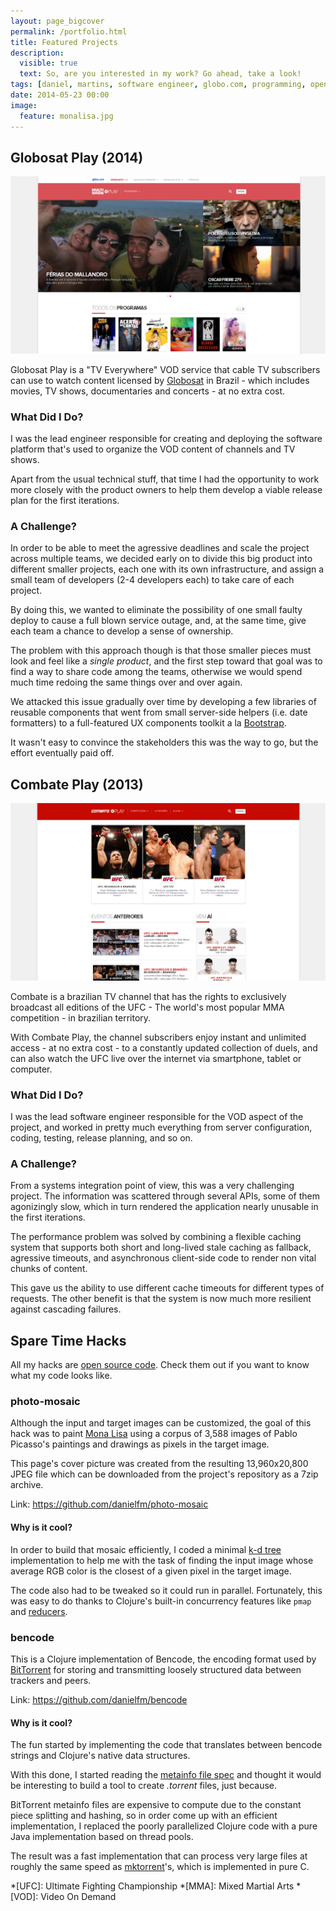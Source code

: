 ```yaml
---
layout: page_bigcover
permalink: /portfolio.html
title: Featured Projects
description:
  visible: true
  text: So, are you interested in my work? Go ahead, take a look!
tags: [daniel, martins, software engineer, globo.com, programming, open source, portfolio, projects]
date: 2014-05-23 00:00
image:
  feature: monalisa.jpg
---
```


## Globosat Play (2014)

<div class="device-mockup" data-device="imac" data-orientation="portrait" data-color="black">
  <div class="device">
    <div class="screen">
      <a href="http://play.com.br" target="_blank" title="Go to Globosat Play">
        <img src="/images/portfolio/globosat-play.png"/>
      </a>
    </div>
  </div>
</div>

Globosat Play is a "TV Everywhere" VOD service that cable TV subscribers can
use to watch content licensed by [Globosat](http://en.wikipedia.org/wiki/Globosat)
in Brazil - which includes movies, TV shows, documentaries and concerts - at
no extra cost.

### What Did I Do?

I was the lead engineer responsible for creating and deploying the software
platform that's used to organize the VOD content of channels and TV shows.

Apart from the usual technical stuff, that time I had the opportunity to work
more closely with the product owners to help them develop a viable release plan
for the first iterations.

### A Challenge?

In order to be able to meet the agressive deadlines and scale the project across
multiple teams, we decided early on to divide this big product into different
smaller projects, each one with its own infrastructure, and assign a small team
of developers (2-4 developers each) to take care of each project.

By doing this, we wanted to eliminate the possibility of one small faulty deploy
to cause a full blown service outage, and, at the same time, give each team a
chance to develop a sense of ownership.

The problem with this approach though is that those smaller pieces must look and
feel like a _single product_, and the first step toward that goal was to find
a way to share code among the teams, otherwise we would spend much time redoing
the same things over and over again.

We attacked this issue gradually over time by developing a few libraries of
reusable components that went from small server-side helpers (i.e. date
formatters) to a full-featured UX components toolkit a la
[Bootstrap](http://getbootstrap.com).

It wasn't easy to convince the stakeholders this was the way to go, but the
effort eventually paid off.

## Combate Play (2013)

<div class="device-mockup" data-device="imac" data-orientation="portrait" data-color="black">
  <div class="device">
    <div class="screen">
      <a href="http://combate.tv" target="_blank" title="Go to Combate Play">
        <img src="/images/portfolio/combate-tv.png"/>
      </a>
    </div>
  </div>
</div>

Combate is a brazilian TV channel that has the rights to exclusively broadcast
all editions of the UFC - The world's most popular MMA  competition - in
brazilian territory.

With Combate Play, the channel subscribers enjoy instant and unlimited access -
at no extra cost - to a constantly updated collection of duels, and can also
watch the UFC live over the internet via smartphone, tablet or computer.

### What Did I Do?

I was the lead software engineer responsible for the VOD aspect of the project,
and worked in pretty much everything from server configuration, coding, testing,
release planning, and so on.

### A Challenge?

From a systems integration point of view, this was a very challenging project.
The information was scattered through several APIs, some of them agonizingly
slow, which in turn rendered the application nearly unusable in the first
iterations.

The performance problem was solved by combining a flexible caching system that
supports both short and long-lived stale caching as fallback, agressive
timeouts, and asynchronous client-side code to render non vital chunks of
content.

This gave us the ability to use different cache timeouts for different
types of requests. The other benefit is that the system is now much more
resilient against cascading failures.

## Spare Time Hacks

All my hacks are [open source code](https://github.com/danielfm). Check them out
if you want to know what my code looks like.

### photo-mosaic

Although the input and target images can be customized, the goal of this hack
was to paint [Mona Lisa](http://en.wikipedia.org/wiki/Mona_Lisa) using a corpus
of 3,588 images of Pablo Picasso's paintings and drawings as pixels in the
target image.

This page's cover picture was created from the resulting 13,960x20,800 JPEG
file which can be downloaded from the project's repository as a 7zip archive.

Link: <https://github.com/danielfm/photo-mosaic>

#### Why is it cool?

In order to build that mosaic efficiently, I coded a minimal
[k-d tree](http://en.wikipedia.org/wiki/K-d_tree) implementation to help me
with the task of finding the input image whose average RGB color is the closest
of a given pixel in the target image.

The code also had to be tweaked so it could run in parallel. Fortunately,
this was easy to do thanks to Clojure's built-in concurrency features like
`pmap` and [reducers](http://clojure.com/blog/2012/05/15/anatomy-of-reducer.html).

### bencode

This is a Clojure implementation of Bencode, the encoding format used by
[BitTorrent](http://en.wikipedia.org/wiki/BitTorrent) for storing and
transmitting loosely structured data between trackers and peers.

Link: <https://github.com/danielfm/bencode>

#### Why is it cool?

The fun started by implementing the code that translates between bencode
strings and Clojure's native data structures.

With this done, I started reading the
[metainfo file spec](http://www.bittorrent.org/beps/bep_0003.html) and
thought it would be interesting to build a tool to create _.torrent_ files,
just because.

BitTorrent metainfo files are expensive to compute due to the constant piece
splitting and hashing, so in order come up with an efficient implementation,
I replaced the poorly parallelized Clojure code with a pure Java implementation
based on thread pools.

The result was a fast implementation that can process very large files at
roughly the same speed as [mktorrent](http://mktorrent.sourceforge.net)'s,
which is implemented in pure C.

*[UFC]: Ultimate Fighting Championship
*[MMA]: Mixed Martial Arts
*[VOD]: Video On Demand
